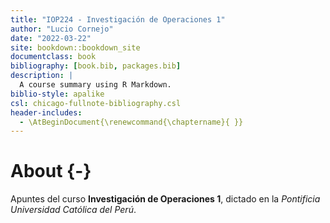 ```yaml
--- 
title: "IOP224 - Investigación de Operaciones 1"
author: "Lucio Cornejo"
date: "2022-03-22"
site: bookdown::bookdown_site
documentclass: book
bibliography: [book.bib, packages.bib]
description: |
  A course summary using R Markdown.
biblio-style: apalike
csl: chicago-fullnote-bibliography.csl
header-includes:
  - \AtBeginDocument{\renewcommand{\chaptername}{ }}
---
```


# About {-}



Apuntes del curso **Investigación de Operaciones 1**,
dictado en la _Pontificia Universidad Católica del Perú_.
